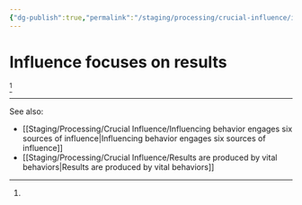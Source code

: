 ```yaml
---
{"dg-publish":true,"permalink":"/staging/processing/crucial-influence/influence-focuses-on-results/"}
---
```


# Influence focuses on results

[^1]


---

See also:
- [[Staging/Processing/Crucial Influence/Influencing behavior engages six sources of influence\|Influencing behavior engages six sources of influence]]
- [[Staging/Processing/Crucial Influence/Results are produced by vital behaviors\|Results are produced by vital behaviors]]

[^1]: 
